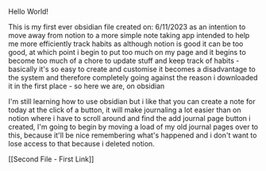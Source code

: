 Hello World!

This is my first ever obsidian file created on: 6/11/2023 as an intention to move away from notion to a more simple note taking app intended to help me more efficiently track habits as although notion is good it can be too good, at which point i begin to put too much on my page and it begins to become too much of a chore to update stuff and keep track of habits - basically it's so easy to create and customise it becomes a disadvantage to the system and therefore completely going against the reason i downloaded it in the first place - so here we are, on obsidian

I'm still learning how to use obsidian but i like that you can create a note for today at the click of a button, it will make journaling a lot easier than on notion where i have to scroll around and find the add journal page button i created, I'm going to begin by moving a load of my old journal pages over to this, because it'll be nice remembering what's happened and i don't want to lose access to that because i deleted notion.

[[Second File - First Link]]
